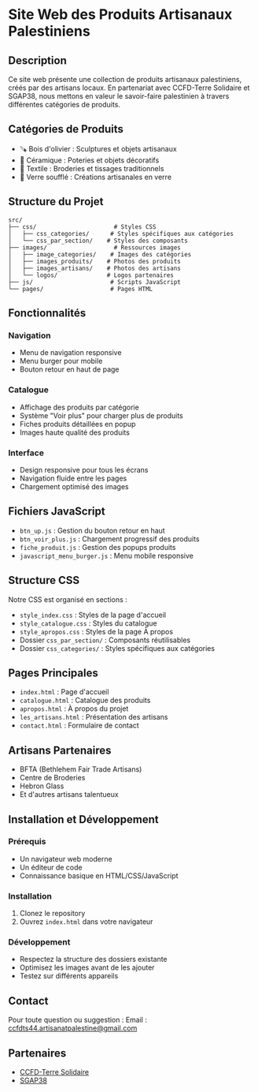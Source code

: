 # Site Web des Produits Artisanaux Palestiniens

## Description
Ce site web présente une collection de produits artisanaux palestiniens, créés par des artisans locaux. En partenariat avec CCFD-Terre Solidaire et SGAP38, nous mettons en valeur le savoir-faire palestinien à travers différentes catégories de produits.

## Catégories de Produits
- 🪚 Bois d'olivier : Sculptures et objets artisanaux
- 🏺 Céramique : Poteries et objets décoratifs
- 🧵 Textile : Broderies et tissages traditionnels
- 🫧 Verre soufflé : Créations artisanales en verre

## Structure du Projet
```
src/
├── css/                      # Styles CSS
│   ├── css_categories/      # Styles spécifiques aux catégories
│   └── css_par_section/    # Styles des composants
├── images/                   # Ressources images
│   ├── image_categories/    # Images des catégories
│   ├── images_produits/    # Photos des produits
│   ├── images_artisans/    # Photos des artisans
│   └── logos/              # Logos partenaires
├── js/                      # Scripts JavaScript
└── pages/                   # Pages HTML
```

## Fonctionnalités

### Navigation
- Menu de navigation responsive
- Menu burger pour mobile
- Bouton retour en haut de page

### Catalogue
- Affichage des produits par catégorie
- Système "Voir plus" pour charger plus de produits
- Fiches produits détaillées en popup
- Images haute qualité des produits

### Interface
- Design responsive pour tous les écrans
- Navigation fluide entre les pages
- Chargement optimisé des images

## Fichiers JavaScript
- `btn_up.js` : Gestion du bouton retour en haut
- `btn_voir_plus.js` : Chargement progressif des produits
- `fiche_produit.js` : Gestion des popups produits
- `javascript_menu_burger.js` : Menu mobile responsive

## Structure CSS
Notre CSS est organisé en sections :
- `style_index.css` : Styles de la page d'accueil
- `style_catalogue.css` : Styles du catalogue
- `style_apropos.css` : Styles de la page À propos
- Dossier `css_par_section/` : Composants réutilisables
- Dossier `css_categories/` : Styles spécifiques aux catégories

## Pages Principales
- `index.html` : Page d'accueil
- `catalogue.html` : Catalogue des produits
- `apropos.html` : À propos du projet
- `les_artisans.html` : Présentation des artisans
- `contact.html` : Formulaire de contact

## Artisans Partenaires
- BFTA (Bethlehem Fair Trade Artisans)
- Centre de Broderies
- Hebron Glass
- Et d'autres artisans talentueux

## Installation et Développement

### Prérequis
- Un navigateur web moderne
- Un éditeur de code
- Connaissance basique en HTML/CSS/JavaScript

### Installation
1. Clonez le repository
2. Ouvrez `index.html` dans votre navigateur

### Développement
- Respectez la structure des dossiers existante
- Optimisez les images avant de les ajouter
- Testez sur différents appareils

## Contact
Pour toute question ou suggestion :
Email : ccfdts44.artisanatpalestine@gmail.com

## Partenaires
- [CCFD-Terre Solidaire](https://ccfd-terresolidaire.org/)
- [SGAP38](https://sgap38.org/)